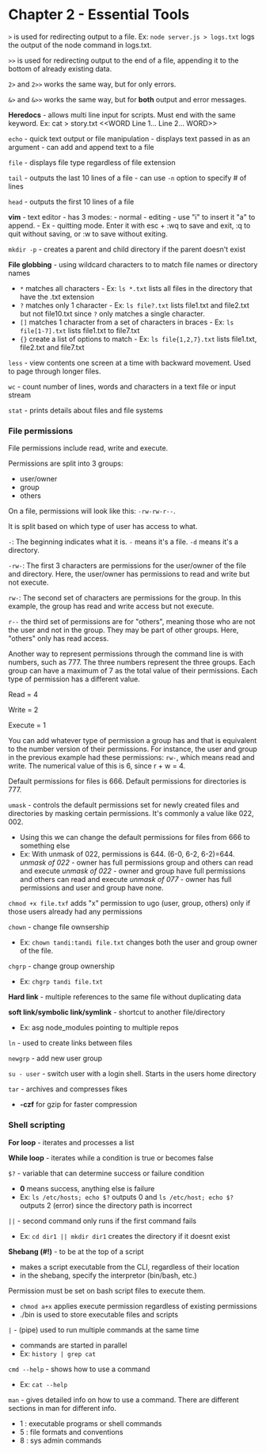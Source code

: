 # Chapter 2 - Essential Tools

`>` is used for redirecting output to a file. 
Ex: `node server.js > logs.txt` logs the output of the node command in logs.txt. 

`>>` is used for redirecting output to the end of a file, appending it to the bottom of already existing data. 

`2>` and `2>>` works the same way, but for only errors. 

`&>` and `&>>` works the same way, but for **both** output and error messages. 

**Heredocs** - allows multi line input for scripts. Must end with the same keyword. 
Ex: cat > story.txt <<WORD 
        Line 1...
        Line 2...
WORD>>

`echo` - quick text output or file manipulation
       - displays text passed in as an argument 
       - can add and append text to a file 

`file` - displays file type regardless of file extension


`tail` - outputs the last 10 lines of a file
       - can use `-n` option to specify # of lines

`head` - outputs the first 10 lines of a file 

**vim** - text editor
        - has 3 modes:
            - normal
            - editing - use "i" to insert it "a" to append. 
            - Ex - quitting mode. Enter it with esc + :wq to save and exit, :q to quit without saving, or :w to save without exiting. 

`mkdir -p` - creates a parent and child directory if the parent doesn't exist 

**File globbing** - using wildcard characters to to match file names or directory names 
- `*` matches all characters 
       - Ex: `ls *.txt` lists all files in the directory that have the .txt extension 
- `?` matches only 1 character
       - Ex: `ls file?.txt` lists file1.txt and file2.txt but not file10.txt since `?` only matches a single character. 
- `[]` matches 1 character from a set of characters in braces 
       - Ex: `ls file[1-7].txt` lists file1.txt to file7.txt 
- `{}` create a list of options to match 
       - Ex: `ls file{1,2,7}.txt` lists file1.txt, file2.txt and file7.txt 

`less` - view contents one screen at a time with backward movement. Used to page through longer files. 

`wc` - count number of lines, words and characters in a text file or input stream 

`stat` - prints details about files and file systems 

### File permissions 

File permissions include read, write and execute. 

Permissions are split into 3 groups:
- user/owner 
- group 
- others 

On a file, permissions will look like this: 
`-rw-rw-r--`. 

It is split based on which type of user has access to what. 

`-`: The beginning indicates what it is. `-` means it's a file. `-d` means it's a directory. 

`-rw-`: The first 3 characters are permissions for the user/owner of the file and directory. Here, the user/owner has permissions to read and write but not execute. 

`rw-`: The second set of characters are permissions for the group. In this example, the group has read and write access but not execute. 

`r--` the third set of permissions are for "others", meaning those who are not the user and not in the group. They may be part of other groups. Here, "others" only has read access. 

Another way to represent permissions through the command line is with numbers, such as 777. The three numbers represent the three groups. Each group can have a maximum of 7 as the total value of their permissions. Each type of permission has a different value. 

Read = 4

Write = 2 

Execute = 1 

You can add whatever type of permission a group has and that is equivalent to the number version of their permissions. For instance, the user and group in the previous example had these permissions: `rw-`, which means read and write. The numerical value of this is 6, since r + w = 4.

Default permissions for files is 666. Default permissions for directories is 777. 

`umask` - controls the default permissions set for newly created files and directories by masking certain permissions. It's commonly a value like 022, 002. 
- Using this we can change the default permissions for files from 666 to something else 
- Ex: With unmask of 022, permissions is 644. (6-0, 6-2, 6-2)=644. 
*unmask of 022* - owner has full permissions group and others can read and execute
*unmask of 022* - owner and group have full permissions and others can read and execute 
*unmask of 077* - owner has full permissions and user and group have none. 

`chmod +x file.txf` adds "x" permission to ugo (user, group, others) only if those users already had any permissions 

`chown` - change file ownsership 
- Ex: `chown tandi:tandi file.txt` changes both the user and group owner of the file. 

`chgrp` - change group ownership 
- Ex: `chgrp tandi file.txt`

**Hard link** - multiple references to the same file without duplicating data

**soft link/symbolic link/symlink** - shortcut to another file/directory 
- Ex: asg node_modules pointing to multiple repos 

`ln` - used to create links between files 

`newgrp` - add new user group 

`su - user` - switch user with a login shell. Starts in the users home directory

`tar` - archives and compresses fikes 
- **-czf** for gzip for faster compression

### Shell scripting

**For loop** - iterates and processes a list 

**While loop** - iterates while a condition is true or becomes false

`$?` - variable that can determine success or failure condition
- **0** means success, anything else is failure
- Ex: `ls /etc/hosts; echo $?` outputs 0 and `ls /etc/host; echo $?` outputs 2 (error) since the directory path is incorrect

`||` - second command only runs if the first command fails 
- Ex: `cd dir1 || mkdir dir1` creates the directory if it doesnt exist

**Shebang (#!)** - to be at the top of a script
- makes a script executable from the CLI, regardless of their location
- in the shebang, specify the interpretor (bin/bash, etc.)

Permission must be set on bash script files to execute them.
 - `chmod a+x` applies execute permission regardless of existing permissions 
 - ./bin is used to store executable files and scripts 

`|` - (pipe) used to run multiple commands at the same time
- commands are started in parallel
- Ex: `history | grep cat` 

`cmd --help` - shows how to use a command
- Ex: `cat --help`

`man` - gives detailed info on how to use a command. There are different sections in man for different info. 
  - 1 : executable programs or shell commands 
  - 5 : file formats and conventions 
  - 8 : sys admin commands 